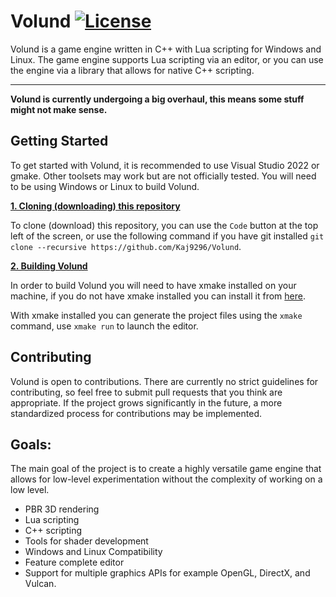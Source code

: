 # Volund [![License](https://img.shields.io/badge/licence-MIT-green)](https://github.com/Kaj9296/Volund/blob/main/LICENSE)

Volund is a game engine written in C++ with Lua scripting for Windows and Linux. The game engine supports Lua scripting via an editor, or you can use the engine via a library that allows for native C++ scripting.

***

**Volund is currently undergoing a big overhaul, this means some stuff might not make sense.**

## Getting Started

To get started with Volund, it is recommended to use Visual Studio 2022 or gmake. Other toolsets may work but are not officially tested. You will need to be using Windows or Linux to build Volund.

<ins>**1. Cloning (downloading) this repository**</ins>

To clone (download) this repository, you can use the ```Code``` button at the top left of the screen, or use the following command if you have git installed ```git clone --recursive https://github.com/Kaj9296/Volund```.

<ins>**2. Building Volund**</ins>

In order to build Volund you will need to have xmake installed on your machine, if you do not have xmake installed you can install it from [here](https://xmake.io/#/).

With xmake installed you can generate the project files using the ```xmake``` command, use ```xmake run``` to launch the editor.

<!---
## Creating a Scene

In Volund a scene is simply any .lua file. Some example files can be found below and in the [examples](https://github.com/Kaj9296/Volund/tree/main/examples) folder.

## Running a Scene

Currently, the only way to run a scene is to open the Editor (the executable that was generated using your chosen toolset in the previous step) and press ```CTRL + E``` this will open a file dialog from which you can select your desired scene.

## Test Scenes

The following are two of the scenes that can be found in the [examples](https://github.com/Kaj9296/Volund/tree/main/examples) folder.

**Mandelbrot.lua**

![Alt text](resources/Mandelbrot_Screenshot.png "Mandelbrot")

**PBR.lua [WIP]**

![Alt text](resources/Screenshot_PBR.png "PBR")
-->

## Contributing

Volund is open to contributions. There are currently no strict guidelines for contributing, so feel free to submit pull requests that you think are appropriate. If the project grows significantly in the future, a more standardized process for contributions may be implemented.

## Goals:

The main goal of the project is to create a highly versatile game engine that allows for low-level experimentation without the complexity of working on a low level.

- PBR 3D rendering
- Lua scripting
- C++ scripting
- Tools for shader development
- Windows and Linux Compatibility
- Feature complete editor
- Support for multiple graphics APIs for example OpenGL, DirectX, and Vulcan.
